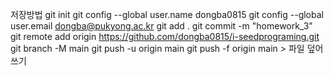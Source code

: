 저장방법
git init
git config --global user.name dongba0815
git config --global user.email dongba@pukyong.ac.kr
git add .
git commit -m "homework_3"
git remote add origin https://github.com/dongba0815/i-seedprograming.git
git branch -M main
git push -u origin main
git push -f origin main > 파일 덮어쓰기
